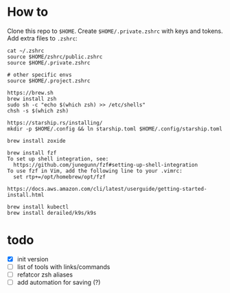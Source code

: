 # How to

Clone this repo to `$HOME`.
Create `$HOME/.private.zshrc` with keys and tokens.
Add extra files to `.zshrc`:
```
cat ~/.zshrc
source $HOME/zshrc/public.zshrc
source $HOME/.private.zshrc

# other specific envs
source $HOME/.project.zshrc
```

```
https://brew.sh
brew install zsh
sudo sh -c "echo $(which zsh) >> /etc/shells"
chsh -s $(which zsh)

https://starship.rs/installing/
mkdir -p $HOME/.config && ln starship.toml $HOME/.config/starship.toml

brew install zoxide

brew install fzf
To set up shell integration, see:
  https://github.com/junegunn/fzf#setting-up-shell-integration
To use fzf in Vim, add the following line to your .vimrc:
  set rtp+=/opt/homebrew/opt/fzf

https://docs.aws.amazon.com/cli/latest/userguide/getting-started-install.html

brew install kubectl
brew install derailed/k9s/k9s

```

# todo
- [x] init version
- [ ] list of tools with links/commands
- [ ] refatcor zsh aliases
- [ ] add automation for saving (?)
